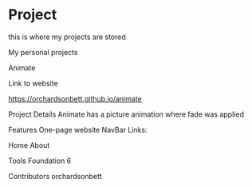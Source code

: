 # Project
this is where my projects are stored

My personal projects

Animate

Link to website

https://orchardsonbett.github.io/animate

Project Details Animate has a picture animation where fade was applied

Features One-page website NavBar Links:

Home
About 

Tools Foundation 6

Contributors orchardsonbett



